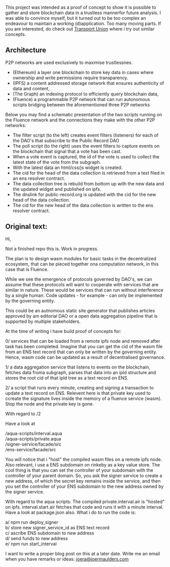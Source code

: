 

This project was intended as a proof of concept to show it is possible to gather and store blockchain data in a trustless mannerfor future analysis. I was able to convince myself, but it turned out to be too complex an endeavour to maintain a working (d)application. Too many moving parts. If you are interested, do check out [Transport Union](https://github.com/orgs/Transport-Union/repositories) where i try out similar concepts. 


## Architecture

P2P networks are used exclusively to maximise trustlessnes.

* (Ethereum) a layer one blockchain to store key data in cases where ownership and write permissions require transparency. 
* (IPFS) a content addressed storage network that ensures authenticity of data and content,
* (The Graph) an indexing protocol to efficiently query blockchain data,
* (Fluence) a programmable P2P network that can run autonomous scripts bridging between the aforementioned three P2P networks
               
     
Below you may find a schematic presentation of the two scripts running on the Fluence network and the connections they make with the other P2P networks:
   


* The filter script (to the left) creates event filters (listeners) for each of the DAO's that subscribe to the Public Record DAO
* The poll script (to the right) uses the event filters to capture events on the blockchain that signal that a vote has been cast.
* When a vote event is captured, the id of the vote is used to collect the latest state of the vote from the subgraph. 
* With the latest data an html/css/js widget is created.
* The cid for the head of the data collection is retrieved from a text filed in an ens resolver contract.
* The data collection tree is rebuild from bottom up with the new data and the updated widget and published on ipfs.
* The dnslink for public-record.org is updated with the cid for the new head of the data collection.
* The cid for the new head of the data collection is written to the ens resolver contract.

              




## Original text:

Hi,

Not a finished repo this is. Work in progress. 

The plan is to design wasm modules for basic tasks in the decentralized ecosystem, that can be pieced together ona computation network, in this case that is Fluence.  

While we see the emergence of protocols governed by DAO's, we can assume that these protocols will want to cooperate with services that are similar in nature. These would be services that can run without interference by a single human. Code updates - for example - can only be implemented by the governing entity. 

This could be an autnomous static site generator that publishes articles approved by am editorial DAO or a open data aggregation pipeline that is supported by multiple stakeholders. 

At the time of writing i have build proof of concepts for:  

0/ services that can be loaded from a remote ipfs node and removed after task has been completed. Imagine that you can get the cid of the wasm file from an ENS text record that can only be written by the governing entity. Hence, wasm code can be updated as a result of decentralised governance. 

1/ a data aggregation service that listens to events on the blockchain, fetches data froma subgraph, parses that data into an ipld structure and stores the root cid of that ipld tree as a text record on ENS.

2/ a script that runs every minute, creating and signing a transaction to update a text record on ENS. Relevent here is that private key used to ccreate the signature lives inside the memory of a fluence service (wasm). Stop the node and the private key is gone. 

With regard to /2 
  
Have a look at   
  
/aqua-scripts/interval.aqua  
/aqua-scripts/private.aqua  
/signer-service/facade/src  
/ens-service/facade/src 

You will notice that i "host" the compiled wasm files on a remote ipfs node. Also relevant, i use a ENS subdomain on rinkeby as a key value store. The cool thing is that you can set the controller of your subdomain with the controller of your parent domain. So, you ask the signer service to create a new address, of which the secret key remains inside the service, and then you set the controller of your ENS subdomain to the new address owned by the signer service. 

With regard to the aqua scripts: The compiled private.interval.air is "hosted" on ipfs. interval.start.air fetches that code and runs it with a minute interval. Have a look at package.json also. What i do to run the code is: 

a/ npm run deploy_signer  
b/ store new signer_service_id as ENS text record  
c/ ascribe ENS subdomain to new address  
d/ send funds to new address   
e/ npm run start_interval  

I want to write a proper blog post on this at a later date. Write me an email when you have remarks or ideas: joera@joermaulders.com 
